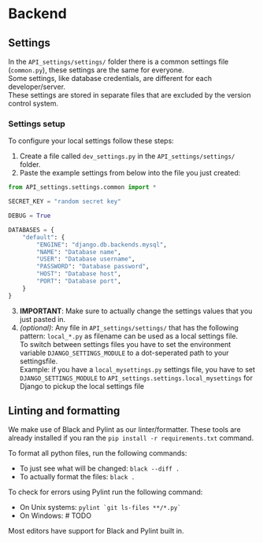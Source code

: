 # Backend

## Settings

In the `API_settings/settings/` folder there is a common settings file (`common.py`), these settings are the same for everyone.\
Some settings, like database credentials, are different for each developer/server.\
These settings are stored in separate files that are excluded by the version control system.

### Settings setup
To configure your local settings follow these steps:

1. Create a file called `dev_settings.py` in the `API_settings/settings/` folder.
2. Paste the example settings from below into the file you just created:
```py
from API_settings.settings.common import *

SECRET_KEY = "random secret key"

DEBUG = True

DATABASES = {
    "default": {
        "ENGINE": "django.db.backends.mysql",
        "NAME": "Database name",
        "USER": "Database username",
        "PASSWORD": "Database password",
        "HOST": "Database host",
        "PORT": "Database port",
    }
}

```
3. **IMPORTANT**: Make sure to actually change the settings values that you just pasted in.
4. *(optional)*: Any file in `API_settings/settings/` that has the following pattern: `local_*.py` as filename can be used
as a local settings file. \
To switch between settings files you have to set the environment variable `DJANGO_SETTINGS_MODULE` to a dot-seperated path to your settingsfile.\
Example: if you have a `local_mysettings.py` settings file, you have to set `DJANGO_SETTINGS_MODULE` to `API_settings.settings.local_mysettings` for Django to pickup the local settings file

## Linting and formatting
We make use of Black and Pylint as our linter/formatter. 
These tools are already installed if you ran the `pip install -r requirements.txt` command.

To format all python files, run the following commands:
* To just see what will be changed: `black --diff .` 
* To actually format the files: `black .`

To check for errors using Pylint run the following command:
* On Unix systems: ``pylint `git ls-files **/*.py` ``
* On Windows: # TODO

Most editors have support for Black and Pylint built in.
